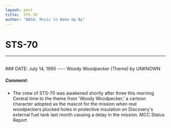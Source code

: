 ```yaml
---
layout: post
title:  STS-70
author: "NASA: Music to Wake Up By"
---
```


# STS-70
----
<br/>
### DATE: July 14, 1995
----
Woody Woodpecker (Theme) by UNKNOWN

##### Comment:
* The crew of STS-70 was awakened shortly after three this morning Central time to the theme from 'Woody Woodpecker,' a cartoon character adopted as the mascot for the mission when real woodpeckers plucked holes in protective insulation on Discovery's external fuel tank last month causing a delay in the mission. MCC Status Report
